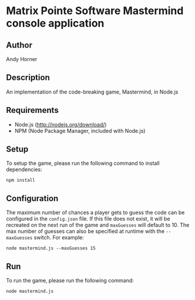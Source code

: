 Matrix Pointe Software Mastermind console application
========================

Author
------
Andy Horner

Description
-----------
An implementation of the code-breaking game, Mastermind, in Node.js

Requirements
-------------
* Node.js (http://nodejs.org/download/)
* NPM (Node Package Manager, included with Node.js)

Setup
-----
To setup the game, please run the following command to install dependencies:

    npm install

Configuration
-------------
The maximum number of chances a player gets to guess the code can be configured in the `config.json` file.
If this file does not exist, it will be recreated on the next run of the game and `maxGuesses` will default to 10.
The max number of guesses can also be specified at runtime with the `--maxGuesses` switch. For example:

    node mastermind.js --maxGuesses 15

Run
---

To run the game, please run the following command:

    node mastermind.js
